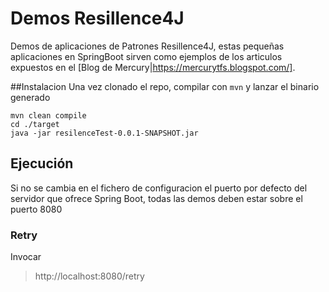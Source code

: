 # Demos Resillence4J
Demos de aplicaciones de Patrones Resillence4J, estas pequeñas aplicaciones en SpringBoot sirven como ejemplos de los articulos expuestos en el [Blog de Mercury|https://mercurytfs.blogspot.com/].

##Instalacion
Una vez clonado el repo, compilar con `mvn` y lanzar el binario generado
```shell
mvn clean compile
cd ./target
java -jar resilenceTest-0.0.1-SNAPSHOT.jar
```
## Ejecución
Si no se cambia en el fichero de configuracion el puerto por defecto del servidor que ofrece Spring Boot, todas las demos deben estar sobre el puerto 8080
### Retry
Invocar 
> http://localhost:8080/retry
